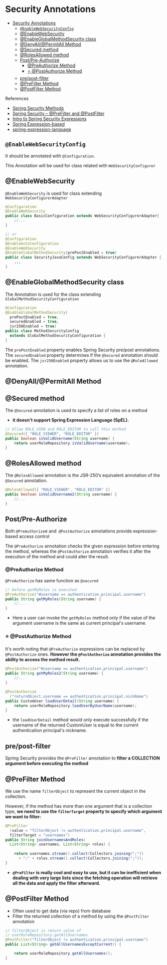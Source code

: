 # Security Annotations

- [Security Annotations](#security-annotations)
  - [`@EnableWebSecurityConfig`](#enablewebsecurityconfig)
  - [@EnableWebSecurity](#enablewebsecurity)
  - [@EnableGlobalMethodSecurity class](#enableglobalmethodsecurity-class)
  - [@DenyAll/@PermitAll Method](#denyallpermitall-method)
  - [@Secured method](#secured-method)
  - [@RolesAllowed method](#rolesallowed-method)
  - [Post/Pre-Authorize](#postpre-authorize)
    - [@PreAuthorize Method](#preauthorize-method)
    - [:star: @PostAuthorize Method](#star-postauthorize-method)
  - [pre/post-filter](#prepost-filter)
  - [@PreFilter Method](#prefilter-method)
  - [@PostFilter Method](#postfilter-method)

References
- [Spring Security Methods](https://www.baeldung.com/spring-security-method-security)
- [Spring Security – @PreFilter and @PostFilter](https://www.baeldung.com/spring-security-prefilter-postfilter)
- [Intro to Spring Security Expressions](https://www.baeldung.com/spring-security-expressions)
- [Spring Expression-based](https://docs.spring.io/spring-security/reference/servlet/authorization/expression-based.html#el-common-built-in)
- [spring-expression-language](https://www.baeldung.com/spring-expression-language)

## `@EnableWebSecurityConfig` 

It should be annotated with `@Configuration`. 

This Annotation will be used for class related with `WebSecurityConfigurer`

## @EnableWebSecurity

`@EnableWebSecurity` is used for class extending `WebSecurityConfigurerAdapter`

```java
@Configuration
@EnableWebSecurity
public class BasicConfiguration extends WebSecurityConfigurerAdapter{
    //...
}

// or 
@Configuration
@EnableAutoConfiguration
@EnableWebSecurity
@EnableGlobalMethodSecurity(prePostEnabled = true)
public class SecurityJavaConfig extends WebSecurityConfigurerAdapter {
    ...
}
```

## @EnableGlobalMethodSecurity class

The Annotation is used for the class extending `GlobalMethodSecurityConfiguration`
```java 
@Configuration
@EnableGlobalMethodSecurity(
  prePostEnabled = true, 
  securedEnabled = true, 
  jsr250Enabled = true)
public class MethodSecurityConfig 
  extends GlobalMethodSecurityConfiguration {
}
```
The `prePostEnabled` property enables Spring Security pre/post annotations.
The `securedEnabled` property determines if the `@Secured` annotation should be enabled.
The `jsr250Enabled` property allows us to use the `@RoleAllowed` annotation.

## @DenyAll/@PermitAll Method

## @Secured method

The `@Secured` annotation is used to specify a list of roles on a method
- **it doesn't support Spring Expression Language (SpEL).**
```java
// Allow ROLE_VIEW and ROLE_EDITOR to call this method
@Secured({ "ROLE_VIEWER", "ROLE_EDITOR" })
public boolean isValidUsername(String username) {
    return userRoleRepository.isValidUsername(username);
}
```

## @RolesAllowed method

The `@RolesAllowed` annotation is the JSR-250’s equivalent annotation of the `@Secured` annotation.

```java
@RolesAllowed({ "ROLE_VIEWER", "ROLE_EDITOR" })
public boolean isValidUsername2(String username) {
    //...
}
```

## Post/Pre-Authorize

Both `@PreAuthorize`e and` @PostAuthorize` annotations provide expression-based access control

The `@PreAuthorize` annotation checks the given expression before entering the method, whereas the `@PostAuthorize` annotation verifies it after the execution of the method and could alter the result.

### @PreAuthorize Method

`@PreAuthorize` has same function as `@secured`

```java
// before getMyRoles is executed
@PreAuthorize("#username == authentication.principal.username")
public String getMyRoles(String username) {
    //...
}
```
- Here a user can invoke the `getMyRoles` method only if the value of the argument username is the same as current principal's username.
### :star: @PostAuthorize Method

It's worth noting that `@PreAuthorize` expressions can be replaced by `@PostAuthorize` ones. **However the `@PostAuthorize` annotation provides the ability to access the method result.**

```java
@PostAuthorize("#username == authentication.principal.username")
public String getMyRoles2(String username) {
    //...
}
```


```java
@PostAuthorize
  ("returnObject.username == authentication.principal.nickName")
public CustomUser loadUserDetail(String username) {
    return userRoleRepository.loadUserByUserName(username);
}
```
- the `loadUserDetail` method would only execute successfully if the username of the returned CustomUser is equal to the current authentication principal's nickname.

## pre/post-filter

Spring Security provides the `@PreFilter` annotation to **filter a COLLECTION argument before executing the method**

## @PreFilter Method

We use the name `filterObject` to represent the current object in the collection.

However, if the method has more than one argument that is a collection type, **we need to use the `filterTarget` property to specify which argument we want to filter:**
```java
@PreFilter
  (value = "filterObject != authentication.principal.username",
  filterTarget = "usernames")
public String joinUsernamesAndRoles(
  List<String> usernames, List<String> roles) {
 
    return usernames.stream().collect(Collectors.joining(";")) 
      + ":" + roles.stream().collect(Collectors.joining(";"));
}
```

- **`@PreFilter` is really cool and easy to use, but it can be inefficient when dealing with very large lists since the fetching operation will retrieve all the data and apply the filter afterward.**


## @PostFilter Method
- Often used to get data (via repo) from database
- Filter the returned collection of a method by using the `@PostFilter` annotation

```java
// filterObject is return value of
// userRoleRepository.getAllUsernames
@PostFilter("filterObject != authentication.principal.username")
public List<String> getAllUsernamesExceptCurrent() {

    return userRoleRepository.getAllUsernames();
}
```